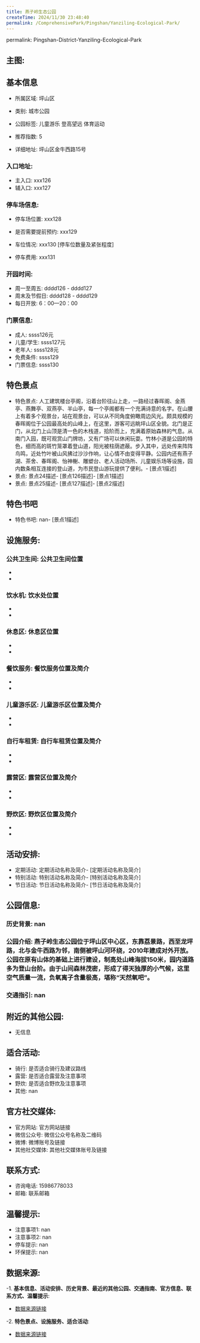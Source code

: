 ```yaml
---
title: 燕子岭生态公园
createTime: 2024/11/30 23:48:40
permalink: /ComprehensivePark/Pingshan/Yanziling-Ecological-Park/
---
```

permalink: Pingshan-District-Yanziling-Ecological-Park
<!-- ## 游玩路径: -->


## 主图:
<ImageCard
image="https://cgj.sz.gov.cn/img/4/4005/4005905/10775113.jpg"
title= "燕子岭生态公园"
description= "燕子岭生态公园位于坪山区中心区，东靠荔景路，西至龙坪路，北与金牛西路为邻，南侧被坪山河环绕，2010年建成对外开放。公园在原有山体的基础上进行建设，制高处山峰海"
date="2024/11/30"
href="/"
author="深圳公园"
/>

## 基本信息

- 所属区域: 坪山区

- 类别: 城市公园

- 公园标签: 儿童游乐 登高望远 体育运动

- 推荐指数: 5

- 详细地址: 坪山区金牛西路15号

### 入口地址:
- 主入口: xxx126
- 辅入口: xxx127
### 停车场信息:
- 停车场位置: xxx128

- 是否需要提前预约: xxx129

- 车位情况: xxx130 [停车位数量及紧张程度]

- 停车费用: xxx131

### 开园时间:
- 周一至周五: dddd126 - dddd127
- 周末及节假日: dddd128 - dddd129
- 每日开放: 6：00—20：00

### 门票信息:
- 成人: ssss126元
- 儿童/学生: ssss127元
- 老年人: ssss128元
- 免费条件: ssss129
- 门票信息: ssss130
## 特色景点
- 特色景点: 人工建筑楼台亭阁，沿着台阶往山上走，一路经过春晖阁、金燕亭、燕舞亭、双燕亭、半山亭，每一个亭阁都有一个充满诗意的名字。在山腰上有着多个观景台，站在观景台，可以从不同角度俯瞰周边风光。颇具规模的春晖阁位于公园最高处的山峰上，在这里，游客可远眺坪山区全貌。北门是正门，从北门上山顶是清一色的木栈道，拾阶而上，充满着原始森林的气息。从南门入园，既可观赏山门牌坊，又有广场可以休闲玩耍。竹林小道是公园的特色，细而高的斑竹笼罩着登山道，阳光被柱荫遮蔽。步入其中，远处传来阵阵鸟鸣，近处竹叶被山风拂过沙沙作响，让心情不由变得平静。公园内还有燕子湖、茶舍、春晖阁、怡神榭、雕塑台、老人活动场所、儿童娱乐场等设施，园内数条相互连接的登山道，为市民登山游玩提供了便利。- [景点1描述]
- 景点: 景点24描述- [景点126描述]- [景点1描述]
- 景点: 景点25描述- [景点127描述]- [景点2描述]
## 特色书吧
- 特色书吧: nan- [景点1描述]
## 设施服务:
### 公共卫生间: 公共卫生间位置
- 
- 
### 饮水机: 饮水处位置
- 
- 
### 休息区: 休息区位置
- 
- 
### 餐饮服务: 餐饮服务位置及简介
- 
- 
### 儿童游乐区: 儿童游乐区位置及简介
- 
- 
### 自行车租赁: 自行车租赁位置及简介
- 
- 
### 露营区: 露营区位置及简介
- 
- 
### 野炊区: 野炊区位置及简介

- 
- 
## 活动安排:
- 定期活动: 定期活动名称及简介- [定期活动名称及简介]
- 特别活动: 特别活动名称及简介- [特别活动名称及简介]
- 节日活动: 节日活动名称及简介- [节日活动名称及简介]
## 公园信息:
### 历史背景: nan
### 公园介绍: 燕子岭生态公园位于坪山区中心区，东靠荔景路，西至龙坪路，北与金牛西路为邻，南侧被坪山河环绕，2010年建成对外开放。公园在原有山体的基础上进行建设，制高处山峰海拔150米，园内道路多为登山台阶。由于山间森林茂密，形成了得天独厚的小气候，这里空气质量一流，负氧离子含量极高，堪称“天然氧吧”。
### 交通指引: nan

## 附近的其他公园:
- 无信息

## 适合活动:
- 骑行: 是否适合骑行及建议路线
- 露营: 是否适合露营及注意事项
- 野炊: 是否适合野炊及注意事项
- 其他: nan

## 官方社交媒体:
- 官方网站: 官方网站链接
- 微信公众号: 微信公众号名称及二维码
- 微博: 微博账号及链接
- 其他社交媒体: 其他社交媒体账号及链接

## 联系方式:
- 咨询电话: 15986778033
- 邮箱: 联系邮箱

## 温馨提示:
- 注意事项1: nan
- 注意事项2: nan
- 停车提示: nan
- 环保提示: nan

## 数据来源:
-1. **基本信息、活动安排、历史背景、最近的其他公园、交通指南、官方信息、联系方式、温馨提示**:
- [数据来源链接](https://cgj.sz.gov.cn/xsmh/gysz/csgy/content/post_10775113.html)

-2. **特色景点、设施服务、适合活动**:
- [数据来源链接](https://cgj.sz.gov.cn/xsmh/gysz/csgy/content/post_10775113.html)

